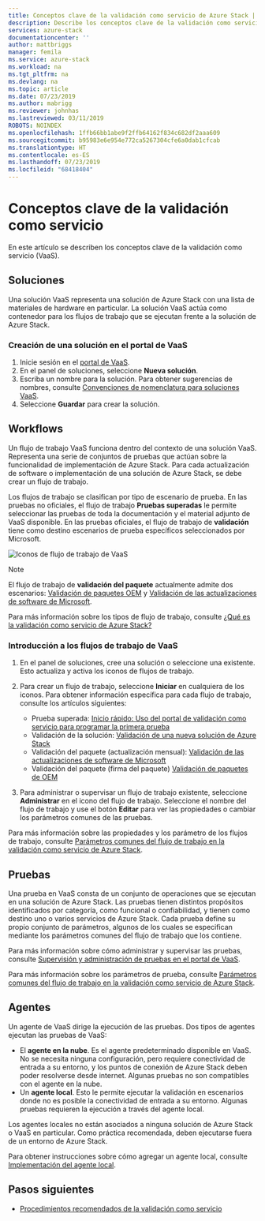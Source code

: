 ```yaml
---
title: Conceptos clave de la validación como servicio de Azure Stack | Microsoft Docs
description: Describe los conceptos clave de la validación como servicio de Azure Stack.
services: azure-stack
documentationcenter: ''
author: mattbriggs
manager: femila
ms.service: azure-stack
ms.workload: na
ms.tgt_pltfrm: na
ms.devlang: na
ms.topic: article
ms.date: 07/23/2019
ms.author: mabrigg
ms.reviewer: johnhas
ms.lastreviewed: 03/11/2019
ROBOTS: NOINDEX
ms.openlocfilehash: 1ffb66bb1abe9f2ffb64162f834c682df2aaa609
ms.sourcegitcommit: b95983e6e954e772ca5267304cfe6a0dab1cfcab
ms.translationtype: HT
ms.contentlocale: es-ES
ms.lasthandoff: 07/23/2019
ms.locfileid: "68418404"
---
```

# <a name="validation-as-a-service-key-concepts"></a>Conceptos clave de la validación como servicio

En este artículo se describen los conceptos clave de la validación como servicio (VaaS).

## <a name="solutions"></a>Soluciones

Una solución VaaS representa una solución de Azure Stack con una lista de materiales de hardware en particular. La solución VaaS actúa como contenedor para los flujos de trabajo que se ejecutan frente a la solución de Azure Stack.

### <a name="create-a-solution-in-the-vaas-portal"></a>Creación de una solución en el portal de VaaS

1. Inicie sesión en el [portal de VaaS](https://azurestackvalidation.com).
2. En el panel de soluciones, seleccione **Nueva solución**.
3. Escriba un nombre para la solución. Para obtener sugerencias de nombres, consulte [Convenciones de nomenclatura para soluciones VaaS](azure-stack-vaas-best-practice.md#naming-convention-for-vaas-solutions).
4. Seleccione **Guardar** para crear la solución.

## <a name="workflows"></a>Workflows

Un flujo de trabajo VaaS funciona dentro del contexto de una solución VaaS. Representa una serie de conjuntos de pruebas que actúan sobre la funcionalidad de implementación de Azure Stack. Para cada actualización de software o implementación de una solución de Azure Stack, se debe crear un flujo de trabajo.

Los flujos de trabajo se clasifican por tipo de escenario de prueba. En las pruebas no oficiales, el flujo de trabajo **Pruebas superadas** le permite seleccionar las pruebas de toda la documentación y el material adjunto de VaaS disponible. En las pruebas oficiales, el flujo de trabajo de **validación** tiene como destino escenarios de prueba específicos seleccionados por Microsoft.

![Iconos de flujo de trabajo de VaaS](media/tile_all-workflows.png)

> [!NOTE]
> El flujo de trabajo de **validación del paquete** actualmente admite dos escenarios: [Validación de paquetes OEM](azure-stack-vaas-validate-oem-package.md) y [Validación de las actualizaciones de software de Microsoft](azure-stack-vaas-validate-microsoft-updates.md).

Para más información sobre los tipos de flujo de trabajo, consulte [¿Qué es la validación como servicio de Azure Stack?](azure-stack-vaas-overview.md)

### <a name="getting-started-with-vaas-workflows"></a>Introducción a los flujos de trabajo de VaaS

1. En el panel de soluciones, cree una solución o seleccione una existente. Esto actualiza y activa los iconos de flujos de trabajo.
2. Para crear un flujo de trabajo, seleccione **Iniciar** en cualquiera de los iconos. Para obtener información específica para cada flujo de trabajo, consulte los artículos siguientes:
    - Prueba superada: [Inicio rápido: Uso del portal de validación como servicio para programar la primera prueba](azure-stack-vaas-schedule-test-pass.md)
    - Validación de la solución: [Validación de una nueva solución de Azure Stack](azure-stack-vaas-validate-solution-new.md)
    - Validación del paquete (actualización mensual): [Validación de las actualizaciones de software de Microsoft](azure-stack-vaas-validate-microsoft-updates.md)
    - Validación del paquete (firma del paquete) [Validación de paquetes de OEM](azure-stack-vaas-validate-oem-package.md)

3. Para administrar o supervisar un flujo de trabajo existente, seleccione **Administrar** en el icono del flujo de trabajo. Seleccione el nombre del flujo de trabajo y use el botón **Editar** para ver las propiedades o cambiar los parámetros comunes de las pruebas.

Para más información sobre las propiedades y los parámetro de los flujos de trabajo, consulte [Parámetros comunes del flujo de trabajo en la validación como servicio de Azure Stack](azure-stack-vaas-parameters.md).

## <a name="tests"></a>Pruebas

Una prueba en VaaS consta de un conjunto de operaciones que se ejecutan en una solución de Azure Stack. Las pruebas tienen distintos propósitos identificados por categoría, como funcional o confiabilidad, y tienen como destino uno o varios servicios de Azure Stack. Cada prueba define su propio conjunto de parámetros, algunos de los cuales se especifican mediante los parámetros comunes del flujo de trabajo que los contiene.

Para más información sobre cómo administrar y supervisar las pruebas, consulte [Supervisión y administración de pruebas en el portal de VaaS](azure-stack-vaas-monitor-test.md).

Para más información sobre los parámetros de prueba, consulte [Parámetros comunes del flujo de trabajo en la validación como servicio de Azure Stack](azure-stack-vaas-parameters.md).

## <a name="agents"></a>Agentes

Un agente de VaaS dirige la ejecución de las pruebas. Dos tipos de agentes ejecutan las pruebas de VaaS:

- El **agente en la nube**. Es el agente predeterminado disponible en VaaS. No se necesita ninguna configuración, pero requiere conectividad de entrada a su entorno, y los puntos de conexión de Azure Stack deben poder resolverse desde internet. Algunas pruebas no son compatibles con el agente en la nube.
- Un **agente local**. Esto le permite ejecutar la validación en escenarios donde no es posible la conectividad de entrada a su entorno. Algunas pruebas requieren la ejecución a través del agente local.

Los agentes locales no están asociados a ninguna solución de Azure Stack o VaaS en particular. Como práctica recomendada, deben ejecutarse fuera de un entorno de Azure Stack.

Para obtener instrucciones sobre cómo agregar un agente local, consulte [Implementación del agente local](azure-stack-vaas-local-agent.md).

## <a name="next-steps"></a>Pasos siguientes

- [Procedimientos recomendados de la validación como servicio](azure-stack-vaas-best-practice.md)